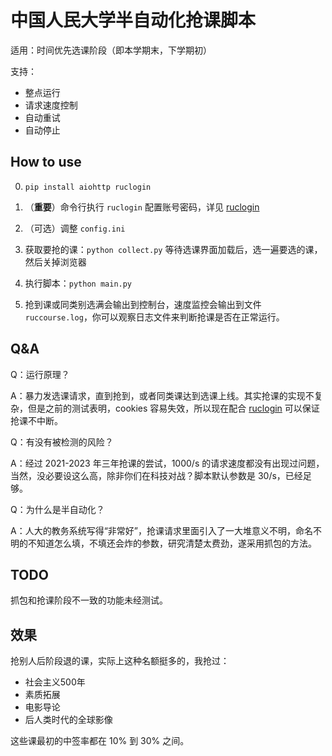 # 中国人民大学半自动化抢课脚本

适用：时间优先选课阶段（即本学期末，下学期初）

支持：

- 整点运行
- 请求速度控制
- 自动重试
- 自动停止

## How to use

0. `pip install aiohttp ruclogin`

1. （**重要**）命令行执行 `ruclogin` 配置账号密码，详见 [ruclogin](https://github.com/panjd123/ruclogin)

2. （可选）调整 `config.ini`

4. 获取要抢的课：`python collect.py` 等待选课界面加载后，选一遍要选的课，然后关掉浏览器

5. 执行脚本：`python main.py`

6. 抢到课或同类别选满会输出到控制台，速度监控会输出到文件 `ruccourse.log`，你可以观察日志文件来判断抢课是否在正常运行。

## Q&A

Q：运行原理？

A：暴力发选课请求，直到抢到，或者同类课达到选课上线。其实抢课的实现不复杂，但是之前的测试表明，cookies 容易失效，所以现在配合 [ruclogin](https://github.com/panjd123/ruclogin) 可以保证抢课不中断。

Q：有没有被检测的风险？

A：经过 2021-2023 年三年抢课的尝试，1000/s 的请求速度都没有出现过问题，当然，没必要设这么高，除非你们在科技对战？脚本默认参数是 30/s，已经足够。

Q：为什么是半自动化？

A：人大的教务系统写得“非常好”，抢课请求里面引入了一大堆意义不明，命名不明的不知道怎么填，不填还会炸的参数，研究清楚太费劲，遂采用抓包的方法。

## TODO

抓包和抢课阶段不一致的功能未经测试。

## 效果

抢别人后阶段退的课，实际上这种名额挺多的，我抢过：

- 社会主义500年
- 素质拓展
- 电影导论
- 后人类时代的全球影像

这些课最初的中签率都在 10% 到 30% 之间。
